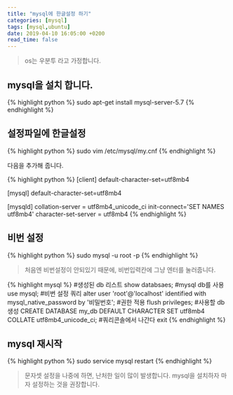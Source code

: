 ```yaml
---
title: "mysql에 한글설정 하기"
categories: [mysql]
tags: [mysql,ubuntu]
date: 2019-04-10 16:05:00 +0200
read_time: false
---
```

>os는 우분투 라고 가정합니다.

## mysql을 설치 합니다.
{% highlight python %}
sudo apt-get install mysql-server-5.7
{% endhighlight %}

## 설정파일에 한글설정
{% highlight python %}
sudo vim /etc/mysql/my.cnf
{% endhighlight %}

다음을 추가해 줍니다.

{% highlight python %}
[client]
default-character-set=utf8mb4

[mysql]
default-character-set=utf8mb4

[mysqld]
collation-server = utf8mb4_unicode_ci
init-connect='SET NAMES utf8mb4'
character-set-server = utf8mb4
{% endhighlight %}

## 비번 설정
{% highlight python %}
sudo mysql -u root -p
{% endhighlight %}
>처음엔 비번설정이 안되있기 때문에, 비번입력칸에 그냥 엔터를 눌러줍니다.

{% highlight mysql %}
#생성된 db 리스트
show databsaes;
#mysql db를 사용
use mysql;
#비번 설정 쿼리
alter user 'root'@'localhost' identified with mysql_native_password by '비밀번호';
#권한 적용
flush privileges;
#사용할 db생성
CREATE DATABASE my_db DEFAULT CHARACTER SET utf8mb4 COLLATE utf8mb4_unicode_ci;
#쿼리콘솔에서 나간다
exit
{% endhighlight %}

## mysql 재시작
{% highlight python %}
sudo service mysql restart
{% endhighlight %}

>문자셋 설정을 나중에 하면, 난처한 일이 많이 발생합니다.
>mysql을 설치하자 마자 설정하는 것을 권장합니다.

